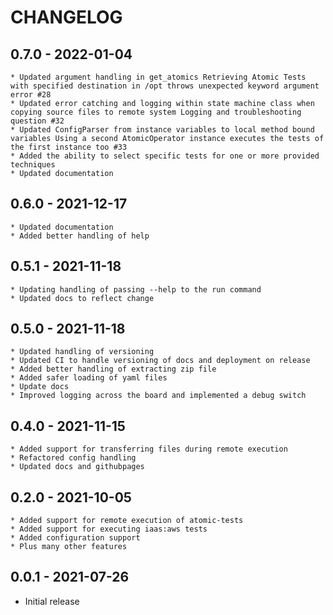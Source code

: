 # CHANGELOG

## 0.7.0 - 2022-01-04

    * Updated argument handling in get_atomics Retrieving Atomic Tests with specified destination in /opt throws unexpected keyword argument error #28
    * Updated error catching and logging within state machine class when copying source files to remote system Logging and troubleshooting question #32
    * Updated ConfigParser from instance variables to local method bound variables Using a second AtomicOperator instance executes the tests of the first instance too #33
    * Added the ability to select specific tests for one or more provided techniques
    * Updated documentation

## 0.6.0 - 2021-12-17

    * Updated documentation
    * Added better handling of help

## 0.5.1 - 2021-11-18

    * Updating handling of passing --help to the run command
    * Updated docs to reflect change

## 0.5.0 - 2021-11-18

    * Updated handling of versioning
    * Updated CI to handle versioning of docs and deployment on release
    * Added better handling of extracting zip file
    * Added safer loading of yaml files
    * Update docs
    * Improved logging across the board and implemented a debug switch

## 0.4.0 - 2021-11-15

    * Added support for transferring files during remote execution
    * Refactored config handling
    * Updated docs and githubpages

## 0.2.0 - 2021-10-05

    * Added support for remote execution of atomic-tests
    * Added support for executing iaas:aws tests
    * Added configuration support
    * Plus many other features

## 0.0.1 - 2021-07-26

* Initial release
